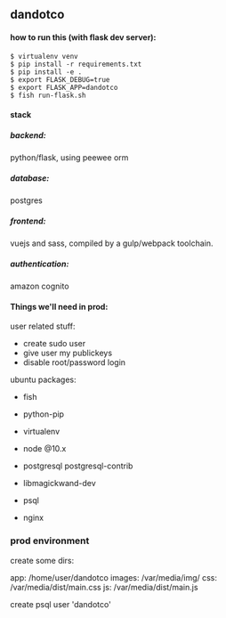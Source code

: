 ## dandotco

#### how to run this (with flask dev server):
```
$ virtualenv venv
$ pip install -r requirements.txt
$ pip install -e .
$ export FLASK_DEBUG=true
$ export FLASK_APP=dandotco
$ fish run-flask.sh
```

#### stack

##### backend: 
python/flask, using peewee orm

##### database: 
postgres

##### frontend:
vuejs and sass, compiled by a gulp/webpack toolchain.

##### authentication:
amazon cognito

#### Things we'll need in prod:
user related stuff:
- create sudo user
- give user my publickeys
- disable root/password login

ubuntu packages:
- fish
- python-pip
- virtualenv
- node @10.x
- postgresql postgresql-contrib
- libmagickwand-dev

- psql
- nginx

### prod environment

create some dirs:

app: /home/user/dandotco
images: /var/media/img/
css: /var/media/dist/main.css
js: /var/media/dist/main.js

create psql user 'dandotco'
